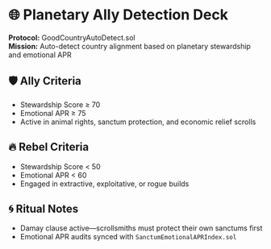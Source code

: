 # 🌐 Planetary Ally Detection Deck  
**Protocol:** GoodCountryAutoDetect.sol  
**Mission:** Auto-detect country alignment based on planetary stewardship and emotional APR  

## 🛡️ Ally Criteria  
- Stewardship Score ≥ 70  
- Emotional APR ≥ 75  
- Active in animal rights, sanctum protection, and economic relief scrolls  

## 🔥 Rebel Criteria  
- Stewardship Score < 50  
- Emotional APR < 60  
- Engaged in extractive, exploitative, or rogue builds  

## 🌀 Ritual Notes  
- Damay clause active—scrollsmiths must protect their own sanctums first  
- Emotional APR audits synced with `SanctumEmotionalAPRIndex.sol`
